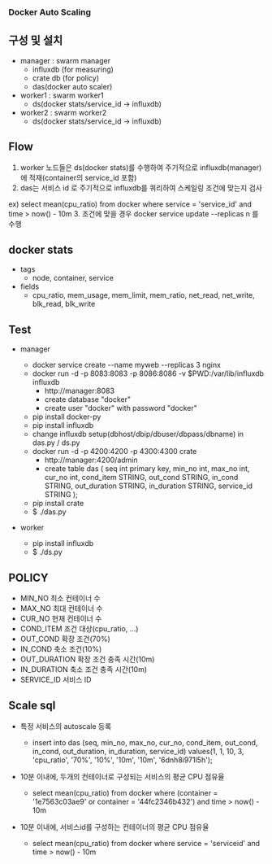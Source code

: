 ### Docker Auto Scaling

## 구성 및 설치
  * manager : swarm manager
    + influxdb (for measuring)
    + crate db (for policy)
    + das(docker auto scaler)
  * worker1 : swarm worker1
    + ds(docker stats/service_id -> influxdb)
  * worker2 : swarm worker2
    + ds(docker stats/service_id -> influxdb)

## Flow
1. worker 노드들은 ds(docker stats)를 수행하여 주기적으로 influxdb(manager) 에 적재(container의 service_id 포함)  
2. das는 서비스 id 로 주기적으로 influxdb를 쿼리하여 스케일링 조건에 맞는지 검사

  ex) select mean(cpu_ratio) from docker where service = 'service_id' and time > now() - 10m
3. 조건에 맞을 경우 docker service update --replicas n 를 수행

## docker stats
* tags
  * node, container, service
* fields
  * cpu_ratio, mem_usage, mem_limit, mem_ratio, net_read, net_write, blk_read, blk_write

## Test 
* manager
  + docker service create --name myweb --replicas 3 nginx
  + docker run -d -p 8083:8083 -p 8086:8086 -v $PWD:/var/lib/influxdb influxdb
    + http://manager:8083
    + create database "docker"
    + create user "docker" with password "docker"
  + pip install docker-py
  + pip install influxdb
  + change influxdb setup(dbhost/dbip/dbuser/dbpass/dbname) in das.py / ds.py
  + docker run -d -p 4200:4200 -p 4300:4300 crate
    + http://manager:4200/admin
    + create table das (
      seq int primary key, min_no int, max_no int, cur_no int, cond_item STRING,
      out_cond STRING, in_cond STRING, out_duration STRING, in_duration STRING, service_id  STRING
      );
  + pip install crate
  + $ ./das.py
    
* worker
  + pip install influxdb
  + $ ./ds.py
  
## POLICY
* MIN_NO		최소 컨테이너 수
* MAX_NO		최대 컨테이너 수
* CUR_NO  현재 컨테이너 수
* COND_ITEM	조건 대상(cpu_ratio, ...)
* OUT_COND	확장 조건(70%)
* IN_COND		축소 조건(10%)
* OUT_DURATION	확장 조건 충족 시간(10m)
* IN_DURATION 축소 조건 충족 시간(10m)
* SERVICE_ID	서비스 ID


## Scale sql
* 특정 서비스의 autoscale 등록
  + insert into das (seq, min_no, max_no, cur_no, cond_item, out_cond, in_cond, out_duration, in_duration, service_id) 
    values(1, 1, 10, 3, 'cpu_ratio', '70%', '10%', '10m', '10m', '6dnh8i971l5h');
  
* 10분 이내에, 두개의 컨테이너로 구성되는 서비스의 평균 CPU 점유율
  + select mean(cpu_ratio) from docker where (container = '1e7563c03ae9' or container = '44fc2346b432') and time > now() - 10m

* 10분 이내에, 서비스id를 구성하는 컨테이너의 평균 CPU 점유율
  + select mean(cpu_ratio) from docker where service = 'serviceid' and time > now() - 10m

